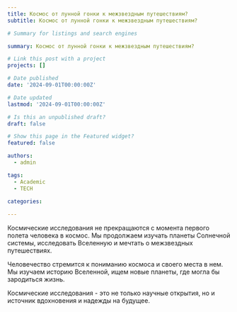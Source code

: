 ```yaml
---
title: Космос от лунной гонки к межзвездным путешествиям?
subtitle: Космос от лунной гонки к межзвездным путешествиям?

# Summary for listings and search engines

summary: Космос от лунной гонки к межзвездным путешествиям?

# Link this post with a project
projects: []

# Date published
date: '2024-09-01T00:00:00Z'

# Date updated
lastmod: '2024-09-01T00:00:00Z'

# Is this an unpublished draft?
draft: false

# Show this page in the Featured widget?
featured: false

authors:
  - admin

tags:
  - Academic
  - TECH

categories:
  
---
```


Космические исследования не прекращаются с момента первого полета человека в космос. Мы продолжаем изучать планеты Солнечной системы, исследовать Вселенную и мечтать о межзвездных путешествиях.

Человечество стремится к пониманию космоса и своего места в нем. Мы изучаем историю Вселенной, ищем новые планеты, где могла бы зародиться жизнь. 

Космические исследования - это не только научные открытия, но и источник вдохновения и надежды на будущее.